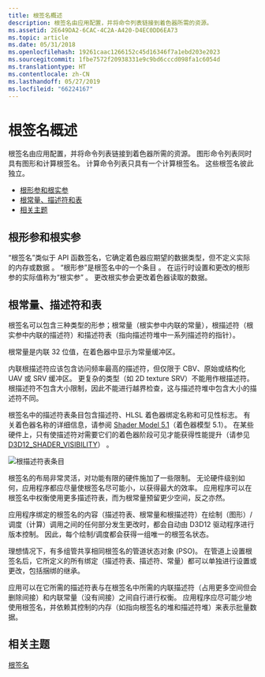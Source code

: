 ```yaml
---
title: 根签名概述
description: 根签名由应用配置，并将命令列表链接到着色器所需的资源。
ms.assetid: 2E649DA2-6CAC-4C2A-A420-D4EC0DD6EA73
ms.topic: article
ms.date: 05/31/2018
ms.openlocfilehash: 19261caac1266152c45d16346f7a1ebd203e2023
ms.sourcegitcommit: 1fbe7572f20938331e9c9bd6cccd098fa1c6054d
ms.translationtype: HT
ms.contentlocale: zh-CN
ms.lasthandoff: 05/27/2019
ms.locfileid: "66224167"
---
```

# <a name="root-signatures-overview"></a>根签名概述

根签名由应用配置，并将命令列表链接到着色器所需的资源。 图形命令列表同时具有图形和计算根签名。 计算命令列表只具有一个计算根签名。 这些根签名彼此独立。

-   [根形参和根实参](#root-parameters-and-arguments)
-   [根常量、描述符和表](#root-constants-descriptors-and-tables)
-   [相关主题](#related-topics)

## <a name="root-parameters-and-arguments"></a>根形参和根实参

“根签名”类似于 API 函数签名，它确定着色器应期望的数据类型，但不定义实际的内存或数据  。 “根形参”是根签名中的一个条目  。 在运行时设置和更改的根形参的实际值称为“根实参”  。 更改根实参会更改着色器读取的数据。

## <a name="root-constants-descriptors-and-tables"></a>根常量、描述符和表

根签名可以包含三种类型的形参；根常量（根实参中内联的常量），根描述符（根实参中内联的描述符）和描述符表（指向描述符堆中一系列描述符的指针）。

根常量是内联 32 位值，在着色器中显示为常量缓冲区。

内联根描述符应该包含访问频率最高的描述符，但仅限于 CBV、原始或结构化 UAV 或 SRV 缓冲区。 更复杂的类型（如 2D texture SRV）不能用作根描述符。 根描述符不包含大小限制，因此不能进行越界检查，这与描述符堆中包含大小的描述符不同。

根签名中的描述符表条目包含描述符、HLSL 着色器绑定名称和可见性标志。 有关着色器名称的详细信息，请参阅 [Shader Model 5.1](https://msdn.microsoft.com/library/windows/desktop/dn933277)（着色器模型 5.1）。 在某些硬件上，只有使描述符对需要它们的着色器阶段可见才能获得性能提升（请参见 [D3D12\_SHADER\_VISIBILITY](/windows/desktop/api/D3D12/ne-d3d12-d3d12_shader_visibility)）  。

![根描述符表条目](images/root-descriptor-table.png)

根签名的布局非常灵活，对功能有限的硬件施加了一些限制。 无论硬件级别如何，应用程序都应尽量使根签名尽可能小，以获得最大的效率。 应用程序可以在根签名中权衡使用更多描述符表，而为根常量预留更少空间，反之亦然。

应用程序绑定的根签名的内容（描述符表、根常量和根描述符）在绘制（图形）/调度（计算）调用之间的任何部分发生更改时，都会自动由 D3D12 驱动程序进行版本控制。 因此，每个绘制/调度都会获得一组唯一的根签名状态。

理想情况下，有多组管共享相同根签名的管道状态对象 (PSO)。 在管道上设置根签名后，它所定义的所有绑定（描述符表、描述符、常量）都可以单独进行设置或更改，包括捆绑的继承。

应用可以在它所需的描述符表与在根签名中所需的内联描述符（占用更多空间但会删除间接）和内联常量（没有间接）之间自行进行权衡。 应用程序应尽可能少地使用根签名，并依赖其控制的内存（如指向根签名的堆和描述符堆）来表示批量数据。

## <a name="related-topics"></a>相关主题

<dl> <dt>

[根签名](root-signatures.md)
</dt> </dl>

 

 




